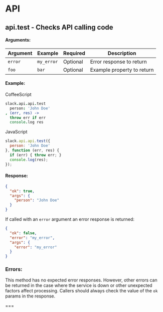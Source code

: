 # API

## api.test - Checks API calling code

#### Arguments:

| Argument | Example | Required | Description |
| -------- | ------- | -------- | ----------- |
| `error`  | `my_error` | Optional | Error response to return   |
| `foo`    | `bar`      | Optional | Example property to return |

#### Example:

CoffeeScript

```coffeescript
slack.api.api.test
  person: 'John Doe'
, (err, res) ->
  throw err if err
  console.log res
```

JavaScript

```javascript
slack.api.api.test({
  person: 'John Doe'
}, function (err, res) {
  if (err) { throw err; }
  console.log(res);
});
```

#### Response:

```json
{
  "ok": true,
  "args": {
    "person": "John Doe"
  }
}
```

If called with an `error` argument an error response is returned:

```json
{
  "ok": false,
  "error": "my_error",
  "args": {
    "error": "my_error"
  }
}
```

### Errors:

This method has no expected error responses. However, other errors can be returned in the case where the service is down or other unexpected factors affect processing. Callers should always check the value of the `ok` params in the response.

===
